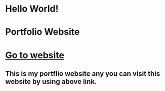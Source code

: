 # Hello World!
# Portfolio Website
# [Go to website](https://bishall.com.np)

## This is my portflio website any you can visit this website by using above link.
